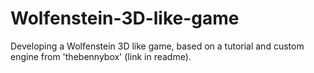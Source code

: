 # Wolfenstein-3D-like-game
Developing a Wolfenstein 3D like game, based on a tutorial and custom engine from 'thebennybox' (link in readme). 
